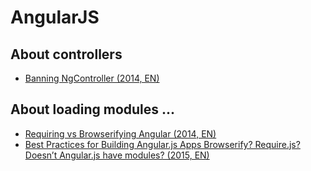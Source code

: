 AngularJS
=========

About controllers
-----------------

* [Banning NgController (2014, EN)](http://teropa.info/blog/2014/10/24/how-ive-improved-my-angular-apps-by-banning-ng-controller.html)

About loading modules ...
-------------------------

* [Requiring vs Browserifying Angular (2014, EN)](http://developer.telerik.com/featured/requiring-vs-browerifying-angular/)
* [Best Practices for Building Angular.js Apps
Browserify? Require.js? Doesn’t Angular.js have modules? (2015, EN)](https://medium.com/@dickeyxxx/best-practices-for-building-angular-js-apps-266c1a4a6917)
